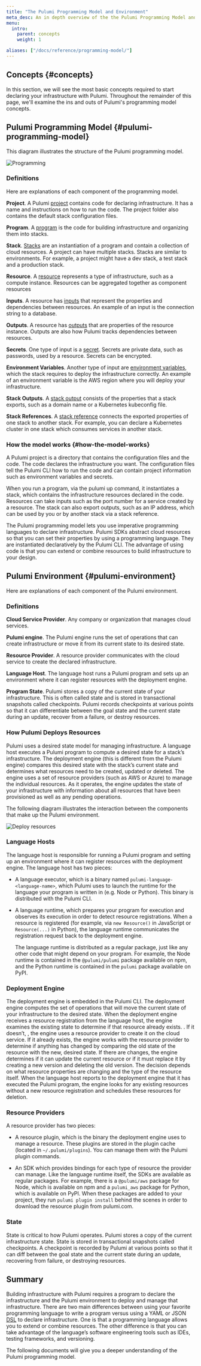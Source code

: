 ```yaml
---
title: "The Pulumi Programming Model and Environment"
meta_desc: An in depth overview of the the Pulumi Programming Model and common terms associated with the platform.
menu:
  intro:
    parent: concepts
    weight: 1

aliases: ["/docs/reference/programming-model/"]
---
```


## Concepts {#concepts}

In this section, we will see the most basic concepts required to start declaring your infrastructure with Pulumi. Throughout the remainder of this page, we'll examine the ins and outs of Pulumi's programming model concepts.

## Pulumi Programming Model {#pulumi-programming-model}

This diagram illustrates the structure of the Pulumi programming model.

![Programming](programming-model.png)

### Definitions

Here are explanations of each component of the programming model.

**Project**. A Pulumi [project]() contains code for declaring infrastructure. It has a name and instructions on how to run the code. The project folder also contains the default stack configuration files.

**Program**. A [program]() is the code for building infrastructure and organizing them into stacks.

**Stack**. [Stacks]() are an instantiation of a program and contain a collection of cloud resources. A project can have multiple stacks. Stacks are similar to environments. For example, a project might have a dev stack,  a test stack and a production stack.

**Resource**. A [resource]() represents a type of infrastructure, such as a compute instance. Resources can be aggregated together as component resources

**Inputs**. A resource has [inputs]() that represent the properties and dependencies between resources. An example of an input is the connection string to a database.

**Outputs**. A resource has [outputs]() that are properties of the resource instance. Outputs are also how Pulumi tracks dependencies between resources.

**Secrets**. One type of input is a [secret](). Secrets are private data, such as passwords, used by a resource. Secrets can be encrypted.

**Environment Variables**. Another type of input are [environment variables](), which the stack requires to deploy the infrastructure correctly. An example of an environment variable is the AWS region where you will deploy your infrastructure.

**Stack Outputs**. A [stack output]() consists of the properties that a stack exports, such as a domain name or a Kubernetes kubeconfig file.

**Stack References**. A [stack reference]() connects the exported properties of one stack to another stack. For example, you can declare a Kubernetes cluster in one stack which consumes services in another stack.

### How the model works {#how-the-model-works}

A Pulumi project is a directory that contains the configuration files and the code. The code declares the infrastructure you want. The configuration files tell the Pulumi CLI how to run the code and can contain project information such as environment variables and secrets.

When you run a program, via the pulumi up command, it instantiates a stack, which contains the infrastructure resources declared in the code. Resources can take inputs such as the port number for a service created by a resource. The stack can also export outputs, such as an IP address, which can be used by you or by another stack via a stack reference.

The Pulumi programming model lets you use imperative programming languages to declare infrastructure. Pulumi SDKs abstract cloud resources so that you can set their properties by using a programming language. They are instantiated declaratively by the Pulumi CLI. The advantage of using code is that you can extend or combine resources to build infrastructure to your design.

## Pulumi Environment {#pulumi-environment}

Here are explanations of each component of the Pulumi environment.

### Definitions

**Cloud Service Provider**. Any company or organization that manages cloud services.

**Pulumi engine**. The Pulumi engine runs the set of operations that can create infrastructure or move it from its current state to its desired state.

**Resource Provider**. A resource provider communicates with the cloud service to create the declared infrastructure.

**Language Host**. The language host runs a Pulumi program and sets up an environment where it can register resources with the deployment engine.

**Program State**. Pulumi stores a copy of the current state of your infrastructure. This is often called state and is stored in transactional snapshots called checkpoints. Pulumi records checkpoints at various points so that it can differentiate between the goal state and the current state during an update, recover from a failure, or destroy resources.

### How Pulumi Deploys Resources

Pulumi uses a desired state model for managing infrastructure. A language host executes a Pulumi program to compute a desired state for a stack’s infrastructure. The deployment engine (this is different from the Pulumi engine) compares this desired state with the stack’s current state and determines what resources need to be created, updated or deleted. The engine uses a set of resource providers (such as AWS or Azure) to manage the individual resources. As it operates, the engine updates the state of your infrastructure with information about all resources that have been provisioned as well as any pending operations.

The following diagram illustrates the interaction between the components that make up the Pulumi environment.

![Deploy resources](deploy-resources.png)

### Language Hosts

The language host is responsible for running a Pulumi program and setting up an environment where it can register resources with the deployment engine. The language host has two pieces:

- A language executor, which is a binary named `pulumi-language-<language-name>`, which Pulumi uses to launch the runtime for the language your program is written in (e.g. Node or Python). This binary is distributed with the Pulumi CLI.

- A language runtime, which prepares your program for execution and observes its execution in order to detect resource registrations. When a resource is registered (for example, via `new Resource()` in JavaScript or `Resource(...)` in Python), the language runtime communicates the registration request back to the deployment engine.

    The language runtime is distributed as a regular package, just like any other code that might depend on your program. For example, the Node runtime is contained in the `@pulumi/pulumi` package available on npm, and the Python runtime is contained in the `pulumi` package available on PyPI.

### Deployment Engine

The deployment engine is embedded in the Pulumi CLI. The deployment engine computes the set of operations that will move  the current state of your infrastructure to the desired state. When the deployment engine receives a resource registration from the language host, the engine examines the existing state to determine if that resource already exists. . If it doesn’t, , the engine uses a resource provider to create it on the cloud service. If it already exists, the engine works with the resource provider to determine if anything has changed by comparing the old state of the resource with the new, desired state. If there are changes, the engine determines if it can update the current resource or if it must replace it by creating a new version and deleting the old version. The decision depends on what resource properties are changing and the type of the resource itself. When the language host reports to the deployment engine that it has executed the Pulumi program, the engine looks for any existing resources without a new resource registration and schedules these resources for deletion.

### Resource Providers

A resource provider has two pieces:

- A resource plugin, which is the binary the deployment engine uses to manage a resource. These plugins are stored in the plugin cache (located in `~/.pulumi/plugins`). You can manage them with  the Pulumi plugin commands.

- An SDK which provides bindings for each type of resource the provider can manage. Like the language runtime itself, the SDKs are available as regular packages. For example, there is a `@pulumi/aws` package for Node, which is available on npm and a `pulumi_aws` package for Python, which is available on PyPI. When these packages are added to your project, they run `pulumi plugin install` behind the scenes in order to download the resource plugin from pulumi.com.

### State

State is critical to how Pulumi operates. Pulumi stores a copy of the current infrastructure state. State is stored in transactional snapshots called checkpoints. A checkpoint is recorded by Pulumi at various points so that it can  diff between the goal state and the current state during an update, recovering from failure, or destroying resources.

## Summary

Building infrastructure with Pulumi requires a program to declare the infrastructure and the Pulumi environment to deploy and manage that infrastructure. There are two main differences between using your favorite programming language to write a program versus using  a YAML or JSON [DSL]() to declare infrastructure. One is that a programming language allows you to extend or combine resources. The other difference is that you can take advantage of the language’s software engineering tools such as IDEs, testing frameworks, and versioning.

The following documents will give you a deeper understanding of the Pulumi programming model.
